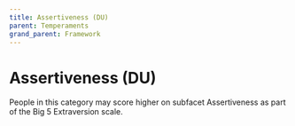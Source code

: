```yaml
---
title: Assertiveness (DU)
parent: Temperaments
grand_parent: Framework
---
```


# Assertiveness (DU)

People in this category may score higher on subfacet Assertiveness as part of the Big 5 Extraversion scale.
